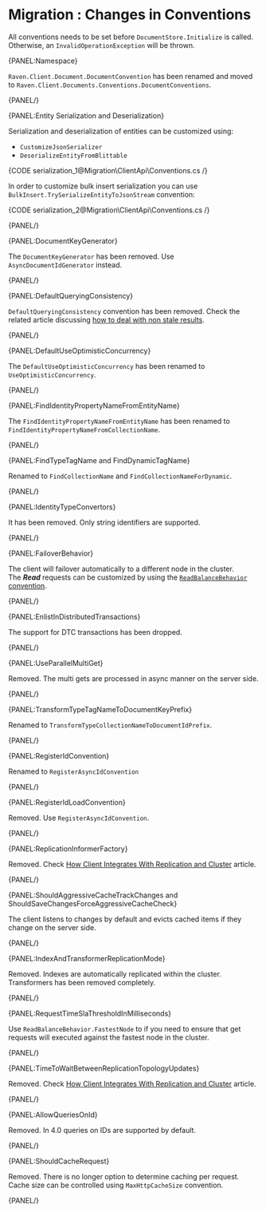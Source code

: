 ﻿# Migration : Changes in Conventions

All conventions needs to be set before `DocumentStore.Initialize` is called.   
Otherwise, an `InvalidOperationException` will be thrown.

{PANEL:Namespace}

`Raven.Client.Document.DocumentConvention` has been renamed and moved to `Raven.Client.Documents.Conventions.DocumentConventions`.

{PANEL/}

{PANEL:Entity Serialization and Deserialization}

Serialization and deserialization of entities can be customized using:

- `CustomizeJsonSerializer`
- `DeserializeEntityFromBlittable`

{CODE serialization_1@Migration\ClientApi\Conventions.cs /}   

In order to customize bulk insert serialization you can use `BulkInsert.TrySerializeEntityToJsonStream` convention:

{CODE serialization_2@Migration\ClientApi\Conventions.cs /}   

{PANEL/}

{PANEL:DocumentKeyGenerator}

The `DocumentKeyGenerator` has been removed. Use `AsyncDocumentIdGenerator` instead.

{PANEL/}

{PANEL:DefaultQueryingConsistency}

`DefaultQueryingConsistency` convention has been removed. Check the related article discussing [how to deal with non stale results](../../indexes/stale-indexes).

{PANEL/}

{PANEL:DefaultUseOptimisticConcurrency}

The `DefaultUseOptimisticConcurrency` has been renamed to `UseOptimisticConcurrency`.

{PANEL/}

{PANEL:FindIdentityPropertyNameFromEntityName}

The `FindIdentityPropertyNameFromEntityName` has been renamed to `FindIdentityPropertyNameFromCollectionName`.

{PANEL/}

{PANEL:FindTypeTagName and FindDynamicTagName}

Renamed to `FindCollectionName` and `FindCollectionNameForDynamic`.

{PANEL/}

{PANEL:IdentityTypeConvertors}

It has been removed. Only string identifiers are supported.

{PANEL/}

{PANEL:FailoverBehavior}

The client will failover automatically to a different node in the cluster.  
The ***Read*** requests can be customized by using the [`ReadBalanceBehavior` convention](../../client-api/configuration/load-balance-and-failover).  

{PANEL/}

{PANEL:EnlistInDistributedTransactions}

The support for DTC transactions has been dropped.

{PANEL/}

{PANEL:UseParallelMultiGet}

Removed. The multi gets are processed in async manner on the server side.

{PANEL/}

{PANEL:TransformTypeTagNameToDocumentKeyPrefix}

Renamed to `TransformTypeCollectionNameToDocumentIdPrefix`.

{PANEL/}

{PANEL:RegisterIdConvention}

Renamed to `RegisterAsyncIdConvention`

{PANEL/}

{PANEL:RegisterIdLoadConvention}

Removed. Use `RegisterAsyncIdConvention`.

{PANEL/}

{PANEL:ReplicationInformerFactory}

Removed. Check [How Client Integrates With Replication and Cluster](../../client-api/cluster/how-client-integrates-with-replication-and-cluster) article.

{PANEL/}

{PANEL:ShouldAggressiveCacheTrackChanges and ShouldSaveChangesForceAggressiveCacheCheck}

The client listens to changes by default and evicts cached items if they change on the server side.

{PANEL/}

{PANEL:IndexAndTransformerReplicationMode}

Removed. Indexes are automatically replicated within the cluster. Transformers has been removed completely.

{PANEL/}

{PANEL:RequestTimeSlaThresholdInMilliseconds}

Use `ReadBalanceBehavior.FastestNode` to if you need to ensure that get requests will executed against the fastest node in the cluster.

{PANEL/}

{PANEL:TimeToWaitBetweenReplicationTopologyUpdates}

Removed. Check [How Client Integrates With Replication and Cluster](../../client-api/cluster/how-client-integrates-with-replication-and-cluster) article.

{PANEL/}

{PANEL:AllowQueriesOnId}

Removed. In 4.0 queries on IDs are supported by default.

{PANEL/}

{PANEL:ShouldCacheRequest}

Removed. There is no longer option to determine caching per request. Cache size can be controlled using `MaxHttpCacheSize` convention.

{PANEL/}


